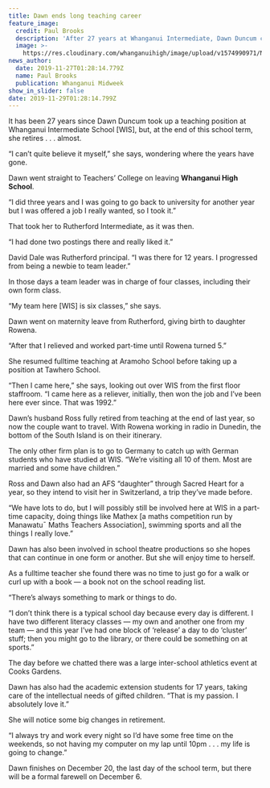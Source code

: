 ```yaml
---
title: Dawn ends long teaching career
feature_image:
  credit: Paul Brooks
  description: 'After 27 years at Whanganui Intermediate, Dawn Duncum calls it a day.'
  image: >-
    https://res.cloudinary.com/whanganuihigh/image/upload/v1574990971/News/Dawn_Duncum._midweek_27.11.19.jpg
news_author:
  date: 2019-11-27T01:28:14.779Z
  name: Paul Brooks
  publication: Whanganui Midweek
show_in_slider: false
date: 2019-11-29T01:28:14.799Z
---
```

It has been 27 years since Dawn Duncum took up a teaching position at Whanganui Intermediate School [WIS], but, at the end of this school term, she retires . . . almost.

“I can’t quite believe it myself,” she says, wondering where the years have gone.

Dawn went straight to Teachers’ College on leaving **Whanganui High School**.

“I did three years and I was going to go back to university for another year but I was offered a job I really wanted, so I took it.”

That took her to Rutherford Intermediate, as it was then.

“I had done two postings there and really liked it.”

David Dale was Rutherford principal. “I was there for 12 years. I progressed from being a newbie to team leader.”

In those days a team leader was in charge of four classes, including their own form class.

“My team here [WIS] is six classes,” she says.

Dawn went on maternity leave from Rutherford, giving birth to daughter Rowena.

“After that I relieved and worked part-time until Rowena turned 5.”

She resumed fulltime teaching at Aramoho School before taking up a position at Tawhero School.

“Then I came here,” she says, looking out over WIS from the first floor staffroom. “I came here as a reliever, initially, then won the job and I’ve been here ever since. That was 1992.”

Dawn’s husband Ross fully retired from teaching at the end of last year, so now the couple want to travel. With Rowena working in radio in Dunedin, the bottom of the South Island is on their itinerary.

The only other firm plan is to go to Germany to catch up with German students who have studied at WIS. “We’re visiting all 10 of them. Most are married and some have children.”

Ross and Dawn also had an AFS “daughter” through Sacred Heart for a year, so they intend to visit her in Switzerland, a trip they’ve made before.

“We have lots to do, but I will possibly still be involved here at WIS in a part-time capacity, doing things like Mathex [a maths competition run by Manawatu¯ Maths Teachers Association], swimming sports and all the things I really love.”

Dawn has also been involved in school theatre productions so she hopes that can continue in one form or another. But she will enjoy time to herself.

As a fulltime teacher she found there was no time to just go for a walk or curl up with a book — a book not on the school reading list.

“There’s always something to mark or things to do.

“I don’t think there is a typical school day because every day is different. I have two different literacy classes — my own and another one from my team — and this year I’ve had one block of ‘release’ a day to do ‘cluster’ stuff; then you might go to the library, or there could be something on at sports.”

The day before we chatted there was a large inter-school athletics event at Cooks Gardens.

Dawn has also had the academic extension students for 17 years, taking care of the intellectual needs of gifted children. “That is my passion. I absolutely love it.”

She will notice some big changes in retirement.

“I always try and work every night so I’d have some free time on the weekends, so not having my computer on my lap until 10pm . . . my life is going to change.”

Dawn finishes on December 20, the last day of the school term, but there will be a formal farewell on December 6.
